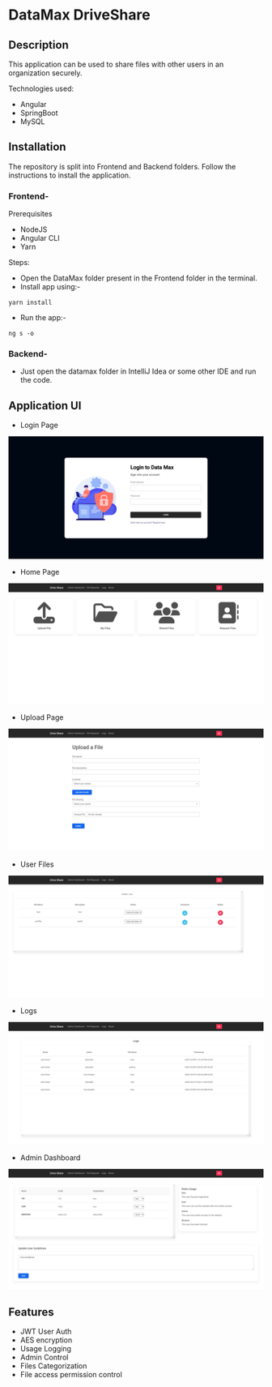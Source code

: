 # DataMax DriveShare

## Description

This application can be used to share files with other users in an organization securely.

Technologies used:

- Angular
- SpringBoot
- MySQL

## Installation

The repository is split into Frontend and Backend folders. Follow the instructions to install the application.

### Frontend-

Prerequisites

- NodeJS
- Angular CLI
- Yarn

Steps:

- Open the DataMax folder present in the Frontend folder in the terminal.
- Install app using:-

```
yarn install
```

- Run the app:-

```
ng s -o
```

### Backend-

- Just open the datamax folder in IntelliJ Idea or some other IDE and run the code.

## Application UI

- Login Page

![Login](./readme%20images/login.png?raw=true "Login")

- Home Page

![Home](./readme%20images/home.png?raw=true "Home")

- Upload Page

![Upload](./readme%20images/upload.png?raw=true "Upload")

- User Files

![Files](./readme%20images/files.png?raw=true "Files")

- Logs

![Logs](./readme%20images/logs.png?raw=true "Logs")

- Admin Dashboard

![admin](./readme%20images/admin.png?raw=true "Admin")

## Features

- JWT User Auth
- AES encryption
- Usage Logging
- Admin Control
- Files Categorization
- File access permission control
